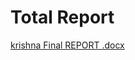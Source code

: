 # Total Report

[krishna Final REPORT .docx](https://github.com/AvulaKrishna/Accident-Detection-using-cnn-ltts/files/6949093/krishna.Final.REPORT.docx)


